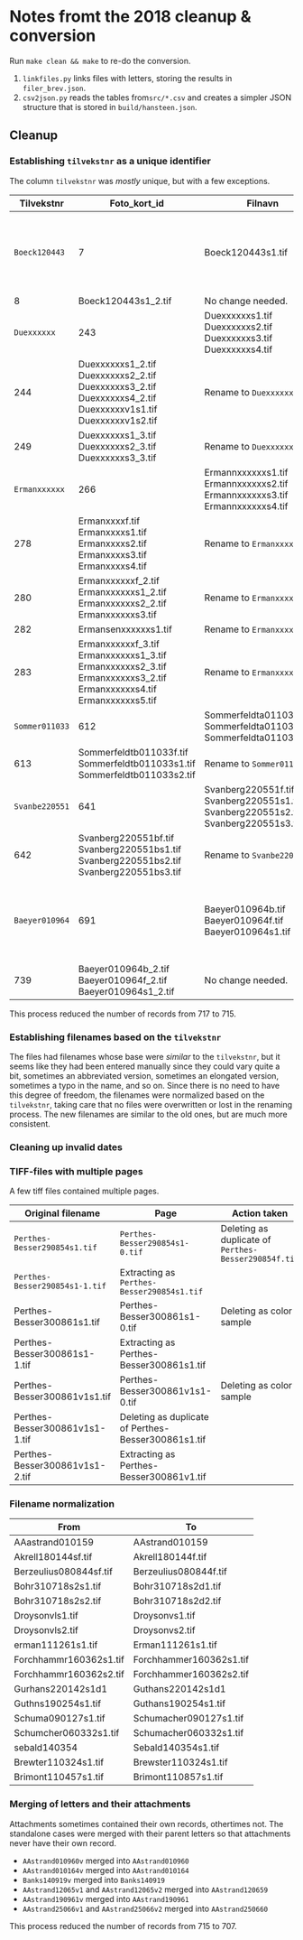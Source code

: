 # Notes fromt the 2018 cleanup & conversion

Run `make clean && make` to re-do the conversion.

1. `linkfiles.py` links files with letters, storing the results in `filer_brev.json`.
2. `csv2json.py` reads the tables from`src/*.csv` and creates a simpler JSON structure
   that is stored in `build/hansteen.json`.

## Cleanup

### Establishing `tilvekstnr` as a unique identifier

The column `tilvekstnr` was *mostly* unique, but with a few exceptions.

Tilvekstnr | Foto_kort_id | Filnavn | Action taken
---|---|---|---
`Boeck120443` | 7 | Boeck120443s1.tif | Delete. This is the same letter as 8 and there is no difference in the description.
| 8 | Boeck120443s1_2.tif | No change needed.
`Duexxxxxx` | 243 | Duexxxxxxs1.tif<br>Duexxxxxxs2.tif<br>Duexxxxxxs3.tif<br>Duexxxxxxs4.tif | Rename to `Duexxxxxx_1`
| 244 | Duexxxxxxs1_2.tif<br>Duexxxxxxs2_2.tif<br>Duexxxxxxs3_2.tif<br>Duexxxxxxs4_2.tif<br>Duexxxxxxv1s1.tif<br>Duexxxxxxv1s2.tif | Rename to `Duexxxxxx_2`
| 249 | Duexxxxxxs1_3.tif<br>Duexxxxxxs2_3.tif<br>Duexxxxxxs3_3.tif | Rename to `Duexxxxxx_3`
`Ermanxxxxxx` | 266 | Ermannxxxxxxs1.tif<br>Ermannxxxxxxs2.tif<br>Ermannxxxxxxs3.tif<br>Ermannxxxxxxs4.tif | Rename to `Ermanxxxxxx_1`
| 278 | Ermanxxxxf.tif<br>Ermanxxxxs1.tif<br>Ermanxxxxs2.tif<br>Ermanxxxxs3.tif<br>Ermanxxxxs4.tif | Rename to `Ermanxxxxxx_2`
| 280 | Ermanxxxxxxf_2.tif<br>Ermanxxxxxxs1_2.tif<br>Ermanxxxxxxs2_2.tif<br>Ermanxxxxxxs3.tif | Rename to `Ermanxxxxxx_3`
| 282 | Ermansenxxxxxxs1.tif | Rename to `Ermanxxxxxx_4`
| 283 | Ermanxxxxxxf_3.tif<br>Ermanxxxxxxs1_3.tif<br>Ermanxxxxxxs2_3.tif<br>Ermanxxxxxxs3_2.tif<br>Ermanxxxxxxs4.tif<br>Ermanxxxxxxs5.tif  | Rename to `Ermanxxxxxx_5`
`Sommer011033` | 612 | Sommerfeldta011033s1.tif<br>Sommerfeldta011033s2.tif<br>Sommerfeldta011033s3.tif | Rename to `Sommer011033_1`
| 613 | Sommerfeldtb011033f.tif<br>Sommerfeldtb011033s1.tif<br>Sommerfeldtb011033s2.tif | Rename to `Sommer011033_2` 
`Svanbe220551` | 641 | Svanberg220551f.tif<br>Svanberg220551s1.tif<br>Svanberg220551s2.tif<br>Svanberg220551s3.tif | Rename to `Svanbe220551_1`
| 642 | Svanberg220551bf.tif<br>Svanberg220551bs1.tif<br>Svanberg220551bs2.tif<br>Svanberg220551bs3.tif | Rename to `Svanbe220551_2`
`Baeyer010964` | 691 | Baeyer010964b.tif<br>Baeyer010964f.tif<br>Baeyer010964s1.tif | Delete. This is the same letter as 691 and there is no difference in the description.
| 739 | Baeyer010964b_2.tif<br>Baeyer010964f_2.tif<br>Baeyer010964s1_2.tif | No change needed.

This process reduced the number of records from 717 to 715.

### Establishing filenames based on the `tilvekstnr`

The files had filenames whose base were *similar* to the `tilvekstnr`, but it seems like they had been entered manually since they could vary quite a bit, sometimes an abbreviated
version, sometimes an elongated version, sometimes a typo in the name, and so on.
Since there is no need to have this degree of freedom, the filenames were normalized based on the `tilvekstnr`, taking care that no files were overwritten or lost in the renaming process.
The new filenames are similar to the old ones, but are much more consistent.

### Cleaning up invalid dates



### TIFF-files with multiple pages

A few tiff files contained multiple pages.

Original filename | Page | Action taken
---|---|---
`Perthes-Besser290854s1.tif` | `Perthes-Besser290854s1-0.tif` | Deleting as duplicate of `Perthes-Besser290854f.tif`
 | `Perthes-Besser290854s1-1.tif` | Extracting as `Perthes-Besser290854s1.tif`
Perthes-Besser300861s1.tif | Perthes-Besser300861s1-0.tif | Deleting as color sample
 | Perthes-Besser300861s1-1.tif | Extracting as Perthes-Besser300861s1.tif
Perthes-Besser300861v1s1.tif | Perthes-Besser300861v1s1-0.tif | Deleting as color sample
| Perthes-Besser300861v1s1-1.tif | Deleting as duplicate of Perthes-Besser300861s1.tif
| Perthes-Besser300861v1s1-2.tif | Extracting as Perthes-Besser300861v1.tif

### Filename normalization

From | To
----|----
AAastrand010159 | AAstrand010159
Akrell180144sf.tif | Akrell180144f.tif
Berzeulius080844sf.tif | Berzeulius080844f.tif
Bohr310718s2s1.tif | Bohr310718s2d1.tif
Bohr310718s2s2.tif | Bohr310718s2d2.tif
Droysonvls1.tif | Droysonvs1.tif
Droysonvls2.tif | Droysonvs2.tif
erman111261s1.tif | Erman111261s1.tif
Forchhammr160362s1.tif | Forchhammer160362s1.tif
Forchhammr160362s2.tif | Forchhammer160362s2.tif
Gurhans220142s1d1 | Guthans220142s1d1
Guthns190254s1.tif | Guthans190254s1.tif
Schuma090127s1.tif | Schumacher090127s1.tif
Schumcher060332s1.tif | Schumacher060332s1.tif
sebald140354 | Sebald140354s1.tif
Brewter110324s1.tif | Brewster110324s1.tif
Brimont110457s1.tif | Brimont110857s1.tif


### Merging of letters and their attachments

Attachments sometimes contained their own records, othertimes not.
The standalone cases were merged with their parent letters so that attachments never have their own record.

* `AAstrand010960v` merged into `AAstrand010960`
* `AAstrand010164v` merged into `AAstrand010164`
* `Banks140919v` merged into `Banks140919`
* `AAstrand12065v1` and `AAstrand12065v2` merged into `AAstrand120659`
* `AAstrand190961v` merged into `AAstrand190961`
* `AAstrand25066v1` and `AAstrand25066v2` merged into `AAstrand250660`

This process reduced the number of records from 715 to 707.
